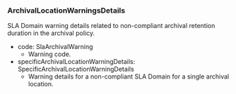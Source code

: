 ### ArchivalLocationWarningsDetails
SLA Domain warning details related to non-compliant archival retention duration in the archival policy.

- code: SlaArchivalWarning
  - Warning code.
- specificArchivalLocationWarningDetails: SpecificArchivalLocationWarningDetails
  - Warning details for a non-compliant SLA Domain for a single archival location.
